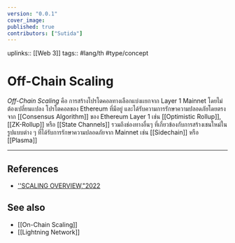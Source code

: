 ```yaml
---
version: "0.0.1"
cover_image:
published: true
contributors: ["Sutida"]
---
```

uplinks:: [[Web 3]]
tags:: #lang/th #type/concept 

# Off-Chain Scaling
*Off-Chain Scaling* คือ การสร้างโปรโตคอลทางเลือกแบ่งเเยกจาก Layer 1  Mainnet โดยไม่ต้องเปลี่ยนเเปลง โปรโตคอลของ Ethereum ที่มีอยู่ และได้รับความการรักษาความปลอดภัยโดยตรงจาก [[Consensus Algorithm]] ของ Ethereum Layer 1  เช่น [[Optimistic Rollup]], [[ZK-Rollup]] หรือ [[State Channels]] รวมถึงช่องทางอื่นๆ ที่เกี่ยวข้องกับการสร้างเชนใหม่ในรูปแบบต่าง ๆ ที่ได้รับการรักษาความปลอดภัยจาก Mainnet เช่น [[Sidechain]] หรือ [[Plasma]] 

---
## References
- [''SCALING OVERVIEW,"2022](https://ethereum.org/en/developers/docs/scaling/)
## See also
- [[On-Chain Scaling]]
- [[Lightning Network]]




